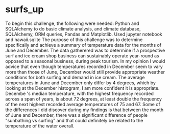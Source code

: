 # surfs_up
To begin this challenge, the following were needed: 
   Python and SQLAlchemy to do basic climate analysis, and climate database, SQLAlchemy, ORM queries, Pandas and Matplotlib. 
   Used jupyter notebook and hawaii.sqlite 
    The purpose of this challenge was to determine specifically and achieve a summary of temperature data for the months of June and December. 
    The data gatherered was to determine if a prospective surf and ice cream shop business can sustainably operate year-round as opposed to a seasonal business, during peak tourism. 
    In my opinion I would advice that even though temperatures recorded in December seem to vary more than those of June, December would still provide appropriate weather conditions for both surfing and demand in ice cream. 
	 The average temperatures in June and December only differ by 4 degrees, which by looking at the December histogram, I am more confident it is appropriate. Decembe 's median temperature, with the highest frequency recorded across a span of years, is about 72 degrees, at least double the frequency of the next highest recorded average temperatures of 75 and 67. 
    Some of the differences I did discover during my findings is that between the month of June and December, there was a significant difference of people "sunbathing vs surfing" and that could definitely be related to the temperature of the water overall.
